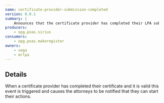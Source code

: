 ```yaml
---
name: certificate-provider-submission-completed
version: 0.0.1
summary: |
    Announces that the certificate provider has completed their LPA submission
producers:
    - opg.poas.sirius
consumers:
    - opg.poas.makeregister
owners:
    - vega
    - mrlpa
---
```


## Details

When a certificate provider has completed their certificate and it is valid this event is triggered and causes the attorneys to be notified that they can start their actions.

<NodeGraph title="Consumer / Producer Diagram" />

<EventExamples />

<Schema />
